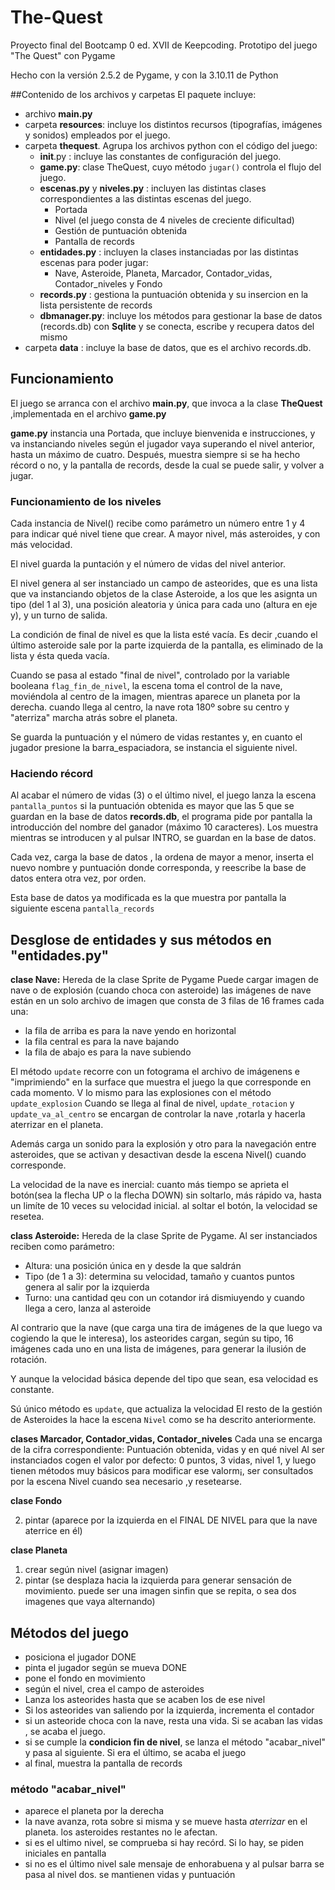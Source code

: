 # The-Quest
Proyecto final del Bootcamp 0 ed. XVII de Keepcoding. Prototipo del juego "The Quest" con Pygame

Hecho con la versión 2.5.2 de Pygame, y con la 3.10.11 de Python

##Contenido de los archivos y carpetas
El paquete incluye:
- archivo **main.py**
- carpeta **resources**: incluye los distintos recursos (tipografías, imágenes y sonidos) empleados por el juego.
- carpeta **thequest**. Agrupa los archivos python con el código del juego:
    - __init__.py : incluye las constantes de configuración del juego. 
    - **game.py**: clase TheQuest, cuyo método `jugar()` controla el flujo del juego. 
    - **escenas.py** y **niveles.py** : incluyen las distintas clases correspondientes a las distintas escenas del juego. 
        - Portada
        - Nivel (el juego consta de 4 niveles de creciente dificultad)
        - Gestión de puntuación obtenida
        - Pantalla de records
    - **entidades.py** : incluyen la clases instanciadas por las distintas escenas para poder jugar:
        - Nave, Asteroide, Planeta, Marcador, Contador_vidas, Contador_niveles y Fondo
    - **records.py** : gestiona la puntuación obtenida y su insercion en la lista persistente de records
    - **dbmanager.py**: incluye los métodos para gestionar la base de datos (records.db) con **Sqlite** y se conecta, escribe y recupera datos del mismo
- carpeta **data** : incluye la base de datos, que es el archivo records.db.  
    
## Funcionamiento

El juego se arranca con el archivo **main.py**, que invoca a la clase **TheQuest** ,implementada en el archivo **game.py**

**game.py** instancia una Portada, que incluye bienvenida e instrucciones, y va instanciando niveles según el jugador vaya superando el nivel anterior, hasta un máximo de cuatro. 
Después, muestra siempre si se ha hecho récord o no, y la pantalla de records, desde la cual se puede salir, y volver a jugar.

### Funcionamiento de los niveles
Cada instancia de Nivel() recibe como parámetro un número entre 1 y 4 para indicar qué nivel tiene que crear.
A mayor nivel, más asteroides, y con más velocidad. 

El nivel guarda la puntación y el número de vidas del nivel anterior. 

El nivel genera al ser instanciado un campo de asteorides, que es una lista que va instanciando objetos de la clase Asteroide, a los que les asignta un tipo (del 1 al 3), una posición aleatoria  y única para cada uno (altura en eje y), y un turno de salida.

La condición de final de nivel es que la lista esté vacía. Es decir ,cuando el último asteroide sale por la parte izquierda de la pantalla, es eliminado de la lista y ésta queda vacía. 

Cuando se pasa al estado "final de nivel", controlado por la variable booleana `flag_fin_de_nivel`, la escena toma el control de la nave, moviéndola al centro de la imagen, mientras aparece un planeta por la derecha. cuando llega al centro, la nave rota 180º sobre su centro y "aterriza" marcha atrás sobre el planeta.

Se guarda la puntuación y el número de vidas restantes y, en cuanto el jugador presione la barra_espaciadora, se instancia el siguiente nivel. 

### Haciendo récord
Al acabar el número de vidas (3) o el último nivel, el juego lanza la escena `pantalla_puntos` si la puntuación obtenida es mayor que las 5 que se guardan en la base de datos **records.db**, el programa pide por pantalla la introducción del nombre del ganador (máximo 10 caracteres). Los muestra mientras se introducen y al pulsar INTRO, se guardan en la base de datos. 

Cada vez, carga la base de datos , la ordena de mayor a menor, inserta el nuevo nombre y puntuación donde corresponda, y reescribe la base de datos entera otra vez, por orden. 

Esta base de datos ya modificada es la que muestra por pantalla la siguiente escena `pantalla_records`



## Desglose de entidades y sus métodos en "entidades.py"




**clase Nave:**
Hereda de la clase Sprite de Pygame
Puede cargar imagen de nave o de explosión (cuando choca con asteroide)
las imágenes de nave están en un solo archivo de imagen que consta de 3 filas de 16 frames cada una:
- la fila de arriba es para la nave yendo en horizontal
- la fila central es para la nave bajando
- la fila de abajo es para la nave subiendo

El método `update` recorre con un fotograma el archivo de imágenens e "imprimiendo" en la surface que muestra el juego la que corresponde en cada momento. 
V lo mismo para las explosiones con el método  `update_explosion` 
Cuando se llega al final de nivel, `update_rotacion` y  `update_va_al_centro` se encargan de controlar la nave ,rotarla y hacerla aterrizar en el planeta. 

Además carga un sonido para la explosión y otro para la navegación entre asteroides, que se activan y desactivan desde la escena Nivel() cuando corresponde.

La velocidad de la nave es inercial: cuanto más tiempo se aprieta el botón(sea la flecha UP o la flecha DOWN) sin soltarlo, más rápido va, hasta un limíte de 10 veces su velocidad inicial. al soltar el botón, la velocidad se resetea.

**class Asteroide:**
Hereda de la clase Sprite de Pygame.
Al ser instanciados reciben como parámetro: 
- Altura: una posición única en y desde la que saldrán
- Tipo (de 1 a 3): determina su velocidad, tamaño y cuantos puntos genera al salir por la izquierda
- Turno: una cantidad qeu con un cotandor irá dismiuyendo y cuando llega a cero, lanza al asteroide

Al contrario que la nave (que carga una tira de imágenes de la que luego va cogiendo la que le interesa), los asteorides cargan, según su tipo, 16 imágenes cada uno en una lista de imágenes, para generar la ilusión de rotación.

Y aunque la velocidad básica depende del tipo que sean, esa velocidad es constante.

Sú único método es `update`, que actualiza la velocidad
El resto de la gestión de Asteroides la hace la escena `Nivel` como se ha descrito anteriormente.



**clases Marcador, Contador_vidas, Contador_niveles**
Cada una se encarga de la cifra correspondiente: Puntuación obtenida, vidas y en qué nivel
Al ser instanciados cogen el valor por defecto: 0 puntos, 3 vidas, nivel 1, y luego tienen métodos muy básicos para modificar  ese valorm¡,  ser consultados por la escena Nivel cuando sea necesario ,y resetearse.

**clase Fondo**


2. pintar (aparece por la izquierda en el FINAL DE NIVEL para que la nave aterrice en él)

**clase Planeta**
1. crear según nivel (asignar imagen)
2. pintar (se desplaza hacia la izquierda para generar sensación de movimiento. puede ser una imagen sinfin que se repita, o sea dos imagenes que vaya alternando)


## Métodos del juego
- posiciona el jugador DONE
- pinta el jugador según se mueva DONE
- pone el fondo en movimiento
- según el nivel, crea el campo de asteroides
- Lanza los asteorides hasta que se acaben los de ese nivel
- Si los asteorides van saliendo por la izquierda, incrementa el contador
- si un asteoride choca con la nave, resta una vida. Si se acaban las vidas , se acaba el juego. 
- si se cumple la **condicion fin de nivel**, se lanza el método "acabar_nivel" y pasa al siguiente. Si era el último, 
se acaba el juego 
- al final, muestra la pantalla de records

### método "acabar_nivel"
- aparece el planeta por la derecha
- la nave avanza, rota sobre si misma y se mueve hasta *aterrizar* en el planeta. los asteroides restantes no le afectan.
- si es el ultimo nivel, se comprueba si hay recórd. Si lo hay, se piden iniciales en pantalla 
- si no es el último nivel sale mensaje de enhorabuena y al pulsar barra se pasa al nivel dos. se mantienen vidas y puntuación


